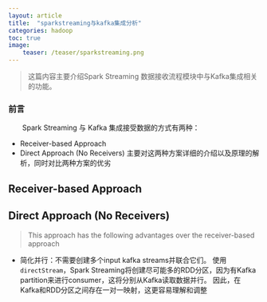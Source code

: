 ```yaml
---
layout: article
title:  "sparkstreaming与kafka集成分析"
categories: hadoop
toc: true
image:
    teaser: /teaser/sparkstreaming.png
---
```


> 这篇内容主要介绍Spark Streaming 数据接收流程模块中与Kafka集成相关的功能。




### 前言
&emsp;&emsp;Spark Streaming 与 Kafka 集成接受数据的方式有两种：
* Receiver-based Approach
* Direct Approach (No Receivers)
主要对这两种方案详细的介绍以及原理的解析，同时对比两种方案的优劣
## Receiver-based Approach
## Direct Approach (No Receivers)
> This approach has the following advantages over the receiver-based approach
* 简化并行：不需要创建多个input kafka streams并联合它们。 使用`directStream`，Spark Streaming将创建尽可能多的RDD分区，因为有Kafka partition来进行consumer，这将分别从Kafka读取数据并行。 因此，在Kafka和RDD分区之间存在一对一映射，这更容易理解和调整